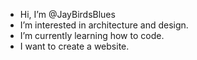 -  Hi, I’m @JayBirdsBlues
-  I’m interested in architecture and design.
-  I’m currently learning how to code.
-  I want to create a website.

<!---
JayBirdsBlues/JayBirdsBlues is a ✨ special ✨ repository because its `README.md` (this file) appears on your GitHub profile.
You can click the Preview link to take a look at your changes.
--->

